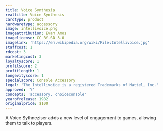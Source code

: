 ```yaml
---
title: Voice Synthesis
realtitle: Voice Synthesis
cardtype: product
hardwaretype: accessory
image: intellivoice.png
imageattribution: Evan Amos
imagelicense: CC BY-SA 3.0
imagelink: 'https://en.wikipedia.org/wiki/File:Intellivoice.jpg'
staffcost: 1
rdcost: 3
marketingcost: 3
loyaltyscore: 1
profitscore: 2
profitlength: 1
longevityscore: 1
specialscore: Console Accessory
legal: 'The Intellivoice is a registered Trademarks of Mattel, Inc.'
approved: 'Y'
concepts: 'accessory, choiceconsole'
yearofrelease: 1982
originalprice: $100
---
```


A Voice Sythneziser adds a new level of engagement to games, allowing them to talk to players.
